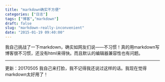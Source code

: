 ```yaml
---
title: "markdown确实不方便"
categories: ["日志"]
tags: ["博客","markdown"]
draft: false
slug: "markdown-really-inconvenient"
date: "2015-01-19 09:40:00"
---
```


我自己挑战了一下markdown，确实如网友们说——不习惯！真的用markdown写博客很不习惯，还没有html来得快。而且默认的编辑器兼容性也有问题。

---

更新：20170505
我自己来打脸，我不记得我还说过这样的话。我现在觉得markdown太好用了！
